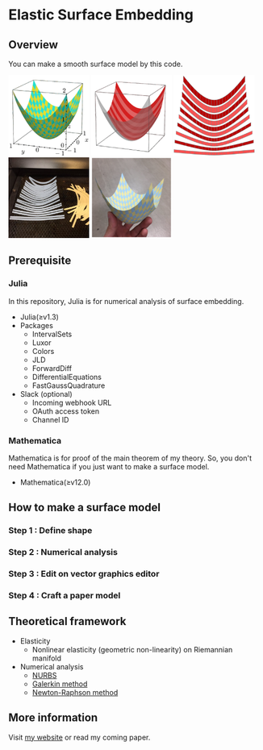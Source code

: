 # Elastic Surface Embedding

## Overview
You can make a smooth surface model by this code.

<img src="img/Paraboloid1.png" width="160"> <img src="img/Paraboloid2.png" width="160"> <img src="img/Paraboloid3.png" width="160"> <img src="img/Paraboloid4.jpg" width="160"> <img src="img/Paraboloid5.png" width="160">

## Prerequisite
### Julia
In this repository, Julia is for numerical analysis of surface embedding.

* Julia(≥v1.3)
* Packages
    * IntervalSets
    * Luxor
    * Colors
    * JLD
    * ForwardDiff
    * DifferentialEquations
    * FastGaussQuadrature
* Slack (optional)
    * Incoming webhook URL
    * OAuth access token
    * Channel ID

### Mathematica
Mathematica is for proof of the main theorem of my theory.
So, you don't need Mathematica if you just want to make a surface model.

* Mathematica(≥v12.0)


## How to make a surface model
### Step 1 : Define shape


### Step 2 : Numerical analysis


### Step 3 : Edit on vector graphics editor


### Step 4 : Craft a paper model


## Theoretical framework

* Elasticity
    * Nonlinear elasticity (geometric non-linearity) on Riemannian manifold
* Numerical analysis
    * [NURBS](https://en.wikipedia.org/wiki/Non-uniform_rational_B-spline)
    * [Galerkin method](https://en.wikipedia.org/wiki/Galerkin_method)
    * [Newton-Raphson method](https://en.wikipedia.org/wiki/Newton%27s_method)

## More information
Visit [my website](https://hyrodium.github.io/Profile/) or read my coming paper.
